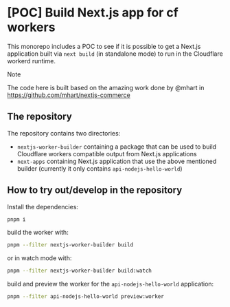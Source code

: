 # [POC] Build Next.js app for cf workers

This monorepo includes a POC to see if it is possible to get a Next.js application built via `next build` (in standalone mode) to run in the Cloudflare workerd runtime.

> [!NOTE]
> The code here is built based on the amazing work done by @mhart in https://github.com/mhart/nextjs-commerce

## The repository

The repository contains two directories:

- `nextjs-worker-builder` containing a package that can be used to build Cloudflare workers compatible output from Next.js applications
- `next-apps` containing Next.js application that use the above mentioned builder (currently it only contains `api-nodejs-hello-world`)

## How to try out/develop in the repository

Install the dependencies:

```sh
pnpm i
```

build the worker with:

```sh
pnpm --filter nextjs-worker-builder build
```

or in watch mode with:

```sh
pnpm --filter nextjs-worker-builder build:watch
```

build and preview the worker for the `api-nodejs-hello-world` application:

```sh
pnpm --filter api-nodejs-hello-world preview:worker
```
